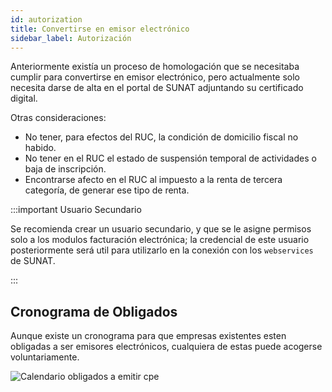 ```yaml
---
id: autorization
title: Convertirse en emisor electrónico
sidebar_label: Autorización
---
```


Anteriormente existía un proceso de homologación que se necesitaba cumplir para convertirse en emisor electrónico, pero actualmente solo necesita darse de alta en el portal de SUNAT adjuntando su certificado digital.

Otras consideraciones:
- No tener, para efectos del RUC, la condición de domicilio fiscal no habido.
- No tener en el RUC el estado de suspensión temporal de actividades o baja de inscripción.
- Encontrarse afecto en el RUC al impuesto a la renta de tercera categoría, de generar ese tipo de renta.

:::important Usuario Secundario

Se recomienda crear un usuario secundario, y que se le asigne permisos solo a los modulos facturación electrónica; la credencial de este usuario posteriormente será util para utilizarlo 
en la conexión con los `webservices` de SUNAT.  

:::

## Cronograma de Obligados
Aunque existe un cronograma para que empresas existentes esten obligadas a ser emisores electrónicos, cualquiera de estas puede acogerse voluntariamente.

![Calendario obligados a emitir cpe](https://cpe.sunat.gob.pe/sites/default/files/inline-images/emisores%20CPE-03%20%281%29%20ultimo.jpg)
